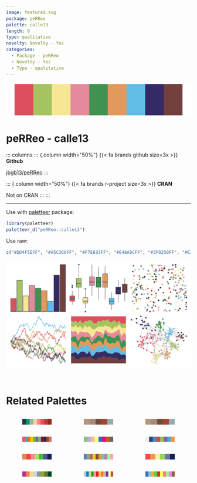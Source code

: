 ```yaml
---
image: featured.svg
package: peRReo
palette: calle13
length: 9
type: qualitative
novelty: Novelty - Yes
categories:
  - Package - peRReo
  - Novelty - Yes
  - Type - qualitative
---
```


![](featured.svg)

# peRReo - calle13 

::: columns
::: {.column width="50%"}
{{< fa brands github size=3x >}}
**Github**

[jbgb13/peRReo](https://github.com/jbgb13/peRReo)
:::

::: {.column width="50%"}
{{< fa brands r-project size=3x >}}
**CRAN**

Not on CRAN
:::
:::

<hr> 

Use with [paletteer](https://emilhvitfeldt.github.io/paletteer/) package:

```r
library(paletteer)
paletteer_d("peRReo::calle13")
```

Use raw:

```r
c("#DD4F5EFF", "#A5C360FF", "#F7E693FF", "#E48A9CFF", "#3F9250FF", "#E2995EFF", "#5FBDE6FF", "#342B65FF", "#71403EFF")
``` 

![](examples.png) 

<br>

# Related Palettes

<div class="list" style="display: grid; grid-template-columns: auto auto auto;"> <figure class="figure">
<a href="../../awtools/a_palette/"> <img src="../../awtools/a_palette/featured.svg" style="width: 100%;" class="figure-img"></a>
</figure> <figure class="figure">
<a href="../../ButterflyColors/hamadryas_feronia/"> <img src="../../ButterflyColors/hamadryas_feronia/featured.svg" style="width: 100%;" class="figure-img"></a>
</figure> <figure class="figure">
<a href="../../ButterflyColors/hamadryas_feronia/"> <img src="../../ButterflyColors/hamadryas_feronia/featured.svg" style="width: 100%;" class="figure-img"></a>
</figure> <figure class="figure">
<a href="../../MoMAColors/Klein/"> <img src="../../MoMAColors/Klein/featured.svg" style="width: 100%;" class="figure-img"></a>
</figure> <figure class="figure">
<a href="../../RColorBrewer/Accent/"> <img src="../../RColorBrewer/Accent/featured.svg" style="width: 100%;" class="figure-img"></a>
</figure> <figure class="figure">
<a href="../../Redmonder/qMSO12/"> <img src="../../Redmonder/qMSO12/featured.svg" style="width: 100%;" class="figure-img"></a>
</figure> <figure class="figure">
<a href="../../LaCroixColoR/KiwiSandia/"> <img src="../../LaCroixColoR/KiwiSandia/featured.svg" style="width: 100%;" class="figure-img"></a>
</figure> <figure class="figure">
<a href="../../basetheme/brutal/"> <img src="../../basetheme/brutal/featured.svg" style="width: 100%;" class="figure-img"></a>
</figure> <figure class="figure">
<a href="../../LaCroixColoR/PinaFraise/"> <img src="../../LaCroixColoR/PinaFraise/featured.svg" style="width: 100%;" class="figure-img"></a>
</figure> <figure class="figure">
<a href="../../feathers/rose_crowned_fruit_dove/"> <img src="../../feathers/rose_crowned_fruit_dove/featured.svg" style="width: 100%;" class="figure-img"></a>
</figure> <figure class="figure">
<a href="../../RColorBrewer/Paired/"> <img src="../../RColorBrewer/Paired/featured.svg" style="width: 100%;" class="figure-img"></a>
</figure> <figure class="figure">
<a href="../../basetheme/dark/"> <img src="../../basetheme/dark/featured.svg" style="width: 100%;" class="figure-img"></a>
</figure> 
</div>
